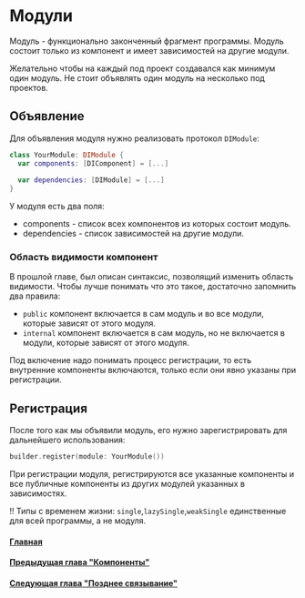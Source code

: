 # Модули
Модуль - функционально законченный фрагмент программы. Модуль состоит только из компонент и имеет зависимостей на другие модули.

Желательно чтобы на каждый под проект создавался как минимум один модуль. Не стоит объявлять один модуль на несколько под проектов.

## Объявление
Для объявления модуля нужно реализовать протокол `DIModule`:
```Swift
class YourModule: DIModule {
  var components: [DIComponent] = [...]
  
  var dependencies: [DIModule] = [...]
}
```

У модуля есть два поля:
* components - список всех компонентов из которых состоит модуль.
* dependencies - список зависимостей на другие модули.

### Область видимости компонент

В прошлой главе, был описан синтаксис, позволящий изменить область видимости. Чтобы лучше понимать что это такое, достаточно запомнить два правила:
* `public` компонент включается в сам модуль и во все модули, которые зависят от этого модуля.
* `internal` компонент включается в сам модуль, но не включается в модули, которые зависят от этого модуля.

Под включение надо понимать процесс регистрации, то есть внутренние компоненты включаются, только если они явно указаны при регистрации.

## Регистрация
После того как мы объявили модуль, его нужно зарегистрировать для дальнейшего использования:
```Swift
builder.register(module: YourModule())
```
При регистрации модуля, регистрируются все указанные компоненты и все публичные компоненты из других модулей указанных в зависимостях.

!! Типы с временем жизни: `single`,`lazySingle`,`weakSingle` единственные для всей программы, а не модуля.


#### [Главная](main.md)
#### [Предыдущая глава "Компоненты"](component.md)
#### [Следующая глава "Позднее связывание"](lateBinding.md)
